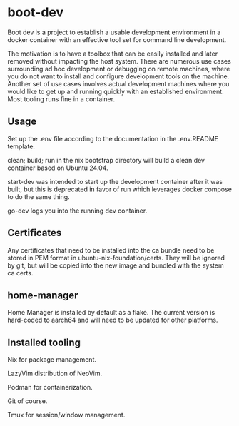 # boot-dev

Boot dev is a project to establish a usable development environment in a docker container with an effective tool set for command line development.

The motivation is to have a toolbox that can be easily installed and later removed without impacting the host system. There are numerous use cases surrounding ad hoc development or debugging on remote machines, where you do not want to install and configure development tools on the machine. Another set of use cases involves actual development machines where you would like to get up and running quickly with an established environment. Most tooling runs fine in a container.

## Usage

Set up the .env file according to the documentation in the .env.README template.

clean; build; run in the nix bootstrap directory will build a clean dev container based on Ubuntu 24.04.

start-dev was intended to start up the development container after it was built, but this is deprecated in favor of run which leverages docker compose to do the same thing.

go-dev logs you into the running dev container.

## Certificates

Any certificates that need to be installed into the ca bundle need to be stored in PEM format in ubuntu-nix-foundation/certs. They will be ignored by git, but will be copied into the new image and bundled with the system ca certs. 

## home-manager

Home Manager is installed by default as a flake. The current version is hard-coded to aarch64 and will need to be updated for other platforms.

## Installed tooling

Nix for package management.

LazyVim distribution of NeoVim.

Podman for containerization.

Git of course.

Tmux for session/window management.

